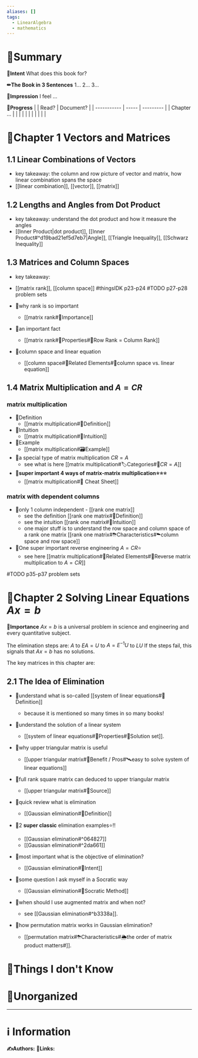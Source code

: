 ```yaml
---
aliases: []
tags:
  - LinearAlgebra
  - mathematics
---
```


# 📝Summary
**🎯Intent**
What does this book for?

**✏The Book in 3 Sentences**
1...
2...
3...

**🧠Impression**
I feel ...

**🏁Progress**
|             | Read? | Document? |
| ----------- | ----- | --------- |
| Chapter ... |       |           |
|             |       |           |
|             |       |           |


# 📖Chapter 1 Vectors and Matrices
## 1.1 Linear Combinations of Vectors
- key takeaway: the column and row picture of vector and matrix, how linear combination spans the space
- [[linear combination]], [[vector]], [[matrix]]
## 1.2 Lengths and Angles from Dot Product
- key takeaway: understand the dot product and how it measure the angles
- [[Inner Product|dot product]], [[Inner Product#^d19bad21ef5d7eb7|Angle]], [[Triangle Inequality]], [[Schwarz Inequality]]
## 1.3 Matrices and Column Spaces
- key takeaway:
- [[matrix rank]], [[column space]]
#thingsIDK p23-p24
#TODO  p27-p28 problem sets

- 📌why rank is so important
	- [[matrix rank#👑Importance]]
- 📌an important fact
  - [[matrix rank#🌈Properties#🔴Row Rank = Column Rank]]
- 📌column space and linear equation
  - [[column space#🌱Related Elements#🥑column space vs. linear equation]]


## 1.4 Matrix Multiplication and $A=CR$
### matrix multiplication
- 📌Definition
  - [[matrix multiplication#📝Definition]]
- 📌Intuition
	- [[matrix multiplication#🧠Intuition]]
- 📌Example
	- [[matrix multiplication#🗃Example]]
- 📌a special type of matrix multiplication $CR=A$
	- see what is here [[matrix multiplication#🏷Categories#🔖$CR=A$]]
- **📌super important 4 ways of matrix-matrix multiplication⭐⭐⭐**
	- [[matrix multiplication#🧾 Cheat Sheet]]

### matrix with dependent columns
- 📌only 1 column independent - [[rank one matrix]]
	- see the definition [[rank one matrix#📝Definition]]
	- see the intuition [[rank one matrix#🧠Intuition]]
	- one major stuff is to understand the row space and column space of a rank one matrix [[rank one matrix#⛈Characteristics#☁column space and row space]]
- 📌One super important reverse engineering $A=CR$⭐
	- see here [[matrix multiplication#🌱Related Elements#🍌Reverse matrix multiplication to $A=CR$]]

#TODO  p35-p37 problem sets


# 📖Chapter 2 Solving Linear Equations $Ax=b$

**👑Importance**
$Ax=b$ is a universal problem in science and engineering and every quantitative subject.

The elimination steps are: $A$    to    $EA=U$    to    $A=E^{-1}U$    to    $LU$
If the steps fail, this signals that $Ax=b$ has no solutions.

The key matrices in this chapter are:

## 2.1 The Idea of Elimination
- 📌understand what is so-called [[system of linear equations#📝Definition]]
  - because it is mentioned so many times in so many books!

- 📌understand the solution of a linear system
	- [[system of linear equations#🌈Properties#🔴Solution set]].

- 📌why upper triangular matrix is useful
  - [[upper triangular matrix#🚀Benefit / Pros#🛰️easy to solve system of linear equations]]

- 📌full rank square matrix can deduced to upper triangular matrix
  - [[upper triangular matrix#🚿Source]]


- 📌quick review what is elimination
  - [[Gaussian elimination#📝Definition]]

- 📌2 **super classic** elimination examples⭐!!
  - [[Gaussian elimination#^064827]]
  - [[Gaussian elimination#^2da661]]

- 📌most important what is the objective of elimination?
  - [[Gaussian elimination#🎯Intent]]

- 📌some question I ask myself in a Socratic way
  - [[Gaussian elimination#🗿Socratic Method]]

- 📌when should I use augmented matrix and when not?
	- see [[Gaussian elimination#^b3338a]].

- 📌how permutation matrix works in Gaussian elimination?
	- [[permutation matrix#⛈Characteristics#🌦the order of matrix product matters#]].

# 💭Things I don't Know


# 🍂Unorganized


___
# ℹ Information
**✍Authors:**
**🔗Links:**